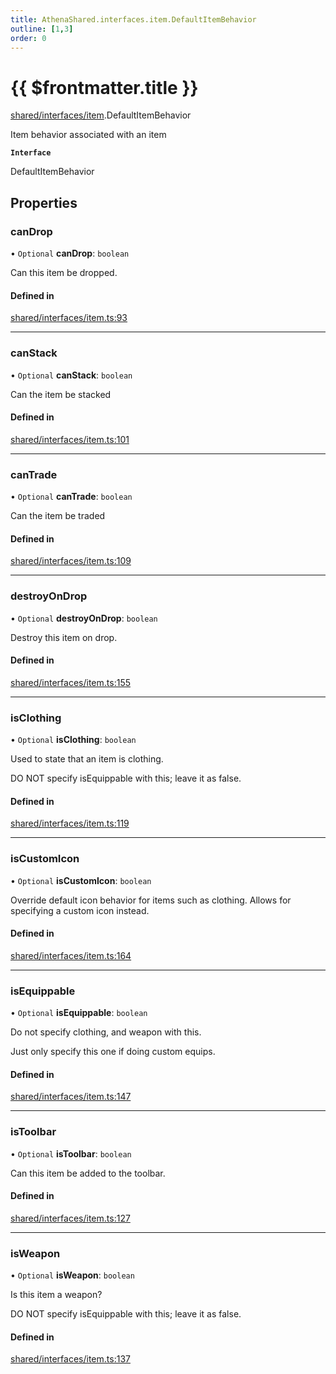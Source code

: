 ```yaml
---
title: AthenaShared.interfaces.item.DefaultItemBehavior
outline: [1,3]
order: 0
---
```


# {{ $frontmatter.title }}


[shared/interfaces/item](../modules/shared_interfaces_item.md).DefaultItemBehavior

Item behavior associated with an item

**`Interface`**

DefaultItemBehavior

## Properties

### canDrop

• `Optional` **canDrop**: `boolean`

Can this item be dropped.

#### Defined in

[shared/interfaces/item.ts:93](https://github.com/Stuyk/altv-athena/blob/2435881/src/core/shared/interfaces/item.ts#L93)

___

### canStack

• `Optional` **canStack**: `boolean`

Can the item be stacked

#### Defined in

[shared/interfaces/item.ts:101](https://github.com/Stuyk/altv-athena/blob/2435881/src/core/shared/interfaces/item.ts#L101)

___

### canTrade

• `Optional` **canTrade**: `boolean`

Can the item be traded

#### Defined in

[shared/interfaces/item.ts:109](https://github.com/Stuyk/altv-athena/blob/2435881/src/core/shared/interfaces/item.ts#L109)

___

### destroyOnDrop

• `Optional` **destroyOnDrop**: `boolean`

Destroy this item on drop.

#### Defined in

[shared/interfaces/item.ts:155](https://github.com/Stuyk/altv-athena/blob/2435881/src/core/shared/interfaces/item.ts#L155)

___

### isClothing

• `Optional` **isClothing**: `boolean`

Used to state that an item is clothing.

DO NOT specify isEquippable with this; leave it as false.

#### Defined in

[shared/interfaces/item.ts:119](https://github.com/Stuyk/altv-athena/blob/2435881/src/core/shared/interfaces/item.ts#L119)

___

### isCustomIcon

• `Optional` **isCustomIcon**: `boolean`

Override default icon behavior for items such as clothing.
Allows for specifying a custom icon instead.

#### Defined in

[shared/interfaces/item.ts:164](https://github.com/Stuyk/altv-athena/blob/2435881/src/core/shared/interfaces/item.ts#L164)

___

### isEquippable

• `Optional` **isEquippable**: `boolean`

Do not specify clothing, and weapon with this.

Just only specify this one if doing custom equips.

#### Defined in

[shared/interfaces/item.ts:147](https://github.com/Stuyk/altv-athena/blob/2435881/src/core/shared/interfaces/item.ts#L147)

___

### isToolbar

• `Optional` **isToolbar**: `boolean`

Can this item be added to the toolbar.

#### Defined in

[shared/interfaces/item.ts:127](https://github.com/Stuyk/altv-athena/blob/2435881/src/core/shared/interfaces/item.ts#L127)

___

### isWeapon

• `Optional` **isWeapon**: `boolean`

Is this item a weapon?

DO NOT specify isEquippable with this; leave it as false.

#### Defined in

[shared/interfaces/item.ts:137](https://github.com/Stuyk/altv-athena/blob/2435881/src/core/shared/interfaces/item.ts#L137)
